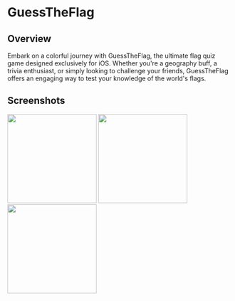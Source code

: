 # GuessTheFlag

## Overview
Embark on a colorful journey with GuessTheFlag, the ultimate flag quiz game designed exclusively for iOS. Whether you're a geography buff, a trivia enthusiast, or simply looking to challenge your friends, GuessTheFlag offers an engaging way to test your knowledge of the world's flags.

## Screenshots
<img src="https://github.com/johnnyleung10/GuessTheFlag/assets/50930529/caecfe7c-60f5-41e3-9223-a19ffc0c9149" width="200"/>
<img src="https://github.com/johnnyleung10/GuessTheFlag/assets/50930529/050a9d2a-7da9-4dc0-a9fe-65b4b1ed573c" width="200"/>
<img src="https://github.com/johnnyleung10/GuessTheFlag/assets/50930529/2d03e936-c6cc-4ae4-9f8f-c60b97715872" width="200"/>
